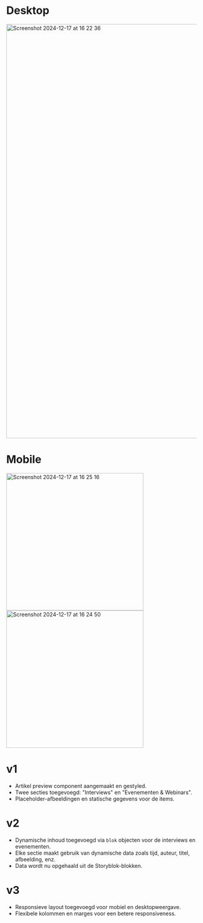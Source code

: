 # Desktop
<img width="1094" alt="Screenshot 2024-12-17 at 16 22 36" src="https://github.com/user-attachments/assets/f77ca551-735e-4643-b8f0-2a79b665932c" />

# Mobile
<img width="363" alt="Screenshot 2024-12-17 at 16 25 16" src="https://github.com/user-attachments/assets/7853bf25-58a8-4282-b49f-9f20da6bdda6" />
<img width="363" alt="Screenshot 2024-12-17 at 16 24 50" src="https://github.com/user-attachments/assets/6087ce7f-8db8-44e0-a1c5-488b072cf2c4" />

# v1
- Artikel preview component aangemaakt en gestyled.
- Twee secties toegevoegd: "Interviews" en "Evenementen & Webinars".
- Placeholder-afbeeldingen en statische gegevens voor de items.

# v2
- Dynamische inhoud toegevoegd via `blok` objecten voor de interviews en evenementen.
- Elke sectie maakt gebruik van dynamische data zoals tijd, auteur, titel, afbeelding, enz.
- Data wordt nu opgehaald uit de Storyblok-blokken.

# v3
- Responsieve layout toegevoegd voor mobiel en desktopweergave.
- Flexibele kolommen en marges voor een betere responsiveness.
